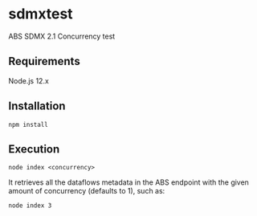 # sdmxtest
ABS SDMX 2.1 Concurrency test



## Requirements

Node.js 12.x



## Installation

```shell script
npm install
``` 


## Execution

```shell script
node index <concurrency>
```

It retrieves all the dataflows metadata in the ABS endpoint with the given amount of concurrency (defaults to 1),
such as:

```shell script
node index 3
```


 
